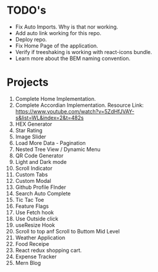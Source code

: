 # TODO's
- Fix Auto Imports. Why is that nor working.
- Add auto link working for this repo.
- Deploy repo.
- Fix Home Page of the application.
- Verify if treeshaking is working with react-icons bundle.
- Learn more about the BEM naming convention.


# Projects

1. Complete Home Implementation.
2. Complete Accordian Implementation.
    Resource Link:
    https://www.youtube.com/watch?v=5ZdHfJVAY-s&list=WL&index=2&t=482s
3. HEX Generator
4. Star Rating
5. Image Slider
6. Load More Data - Pagination
7. Nested Tree View / Dynamic Menu
8. QR Code Generator
9. Light and Dark mode
10. Scroll Indicator
11. Custom Tabs
12. Custom Modal
13. Github Profile FInder
14. Search Auto Complete
15. Tic Tac Toe
16. Feature Flags
17. Use Fetch hook
18. Use Outside click
19. useResize Hook
20. Scroll to top anf Scroll to Buttom
Mid Level
21. Weather Application
22. Food Receipe
23.  React redux shopping cart.
24. Expense Tracker
25. Mern Blog

